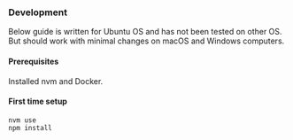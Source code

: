 ### Development
Below guide is written for Ubuntu OS and has not been tested on other OS. But should work with minimal
changes on macOS and Windows computers.

#### Prerequisites
Installed nvm and Docker.

#### First time setup
```
nvm use
npm install
```
